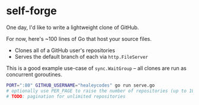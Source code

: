 # self-forge

One day, I'd like to write a lightweight clone of GitHub.

For now, here's ~100 lines of Go that host your source files.

- Clones all of a GitHub user's repositories
- Serves the default branch of each via `http.FileServer`

This is a good example use-case of `sync.WaitGroup` – all clones are run as concurrent goroutines.

```bash
PORT=":80" GITHUB_USERNAME="healeycodes" go run serve.go
# optionally use PER_PAGE to raise the number of repositories (up to 100)
# TODO: pagination for unlimited repositories
```
